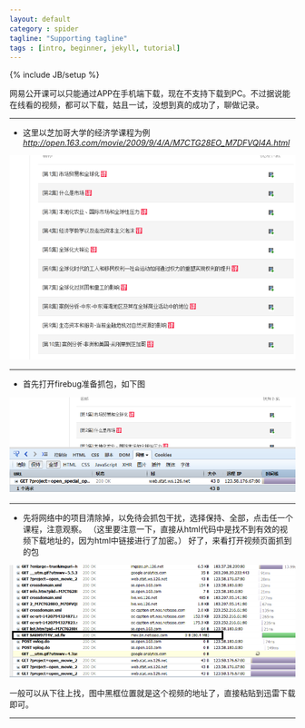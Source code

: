 ```yaml
---
layout: default
category : spider
tagline: "Supporting tagline"
tags : [intro, beginner, jekyll, tutorial]
---
```

{% include JB/setup %}

网易公开课可以只能通过APP在手机端下载，现在不支持下载到PC。不过据说能在线看的视频，都可以下载，姑且一试，没想到真的成功了，聊做记录。

---

- 这里以芝加哥大学的经济学课程为例 _http://open.163.com/movie/2009/9/4/A/M7CTG28EO_M7DFVQI4A.html_ 

![公开课1](https://raw.githubusercontent.com/amornuist/amornuist.github.com/master/_posts/core-samples/1.PNG)

---

- 首先打开firebug准备抓包，如下图

![公开课2](https://raw.githubusercontent.com/amornuist/amornuist.github.com/master/_posts/core-samples/2.PNG)

---

- 先将网络中的项目清除掉，以免待会抓包干扰，选择保持、全部，点击任一个课程，注意观察。
（这里要注意一下，直接从html代码中是找不到有效的视频下载地址的，因为html中链接进行了加密。）
好了，来看打开视频页面抓到的包

![公开课3](https://raw.githubusercontent.com/amornuist/amornuist.github.com/master/_posts/core-samples/3.PNG)

一般可以从下往上找，图中黑框位置就是这个视频的地址了，直接粘贴到迅雷下载即可。

---
